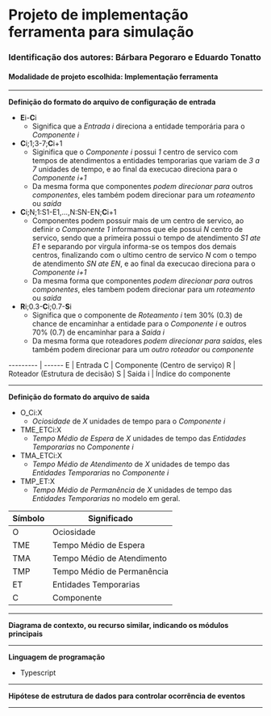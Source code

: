 
  

# Projeto de implementação ferramenta para simulação

### Identificação dos autores: Bárbara Pegoraro e Eduardo Tonatto


#### Modalidade de projeto escolhida: Implementação ferramenta

---

**Definição do formato do arquivo de configuração de entrada**

* **E**i-**C**i
  * Significa que a *Entrada i* direciona a entidade temporária para o *Componente i*
* **C**i;1;3-7;**C**i+1
  * Siginifica que o *Componente i* possui *1* centro de servico com tempos de atendimentos a entidades temporarias que variam de *3 a 7* unidades de tempo, e ao final da execucao direciona para o *Componente i+1*
  * Da mesma forma que componentes *podem direcionar para* outros *componentes*, eles também podem direcionar para um *roteamento* ou *saída*
* **C**i;N;1:S1-E1,...,N:SN-EN;**C**i+1
  * Componentes podem possuir mais de um centro de servico, ao definir o *Componente 1* informamos que ele possui *N* centro de servico, sendo que a primeira possui o tempo de atendimento *S1 ate E1* e separando por virgula informa-se os tempos dos demais centros, finalizando com o ultimo centro de servico *N* com o tempo de atendimento *SN ate EN*, e ao final da execucao direciona para o *Componente i+1*
  * Da mesma forma que componentes *podem direcionar para* outros *componentes*, eles tambem podem direcionar para um *roteamento* ou *saida*
* **R**i;0.3-**C**i;0.7-**S**i
  * Significa que o componente de *Roteamento i* tem 30% (0.3) de chance de encaminhar a entidade para o *Componente i* e outros 70% (0.7) de encaminhar para a *Saida i*
  * Da mesma forma que roteadores *podem direcionar para saidas*, eles também podem direcionar para um *outro roteador* ou *componente*
  
--------- | ------
E | Entrada
C | Componente (Centro de serviço)
R | Roteador (Estrutura de decisão)
S | Saida
i | Índice do componente

---

**Definição do formato do arquivo de saida**

* O_Ci:X
  * *Ociosidade* de *X* unidades de tempo para o *Componente i*
* TME_ETCi:X
  * *Tempo Médio de Espera* de *X* unidades de tempo das *Entidades Temporarias* no *Componente i*
* TMA_ETCi:X
  * *Tempo Médio de Atendimento* de *X* unidades de tempo das *Entidades Temporarias* no *Componente i*
* TMP_ET:X
  * *Tempo Médio de Permanência* de *X* unidades de tempo das *Entidades Temporarias* no modelo em geral.

Símbolo   | Significado
--------- | ------
O | Ociosidade
TME | Tempo Médio de Espera
TMA | Tempo Médio de Atendimento
TMP | Tempo Médio de Permanência
ET | Entidades Temporarias
C | Componente

---

**Diagrama de contexto, ou recurso similar, indicando os módulos principais**

---

**Linguagem de programação**

* Typescript

---

**Hipótese de estrutura de dados para controlar ocorrência de eventos**

---
